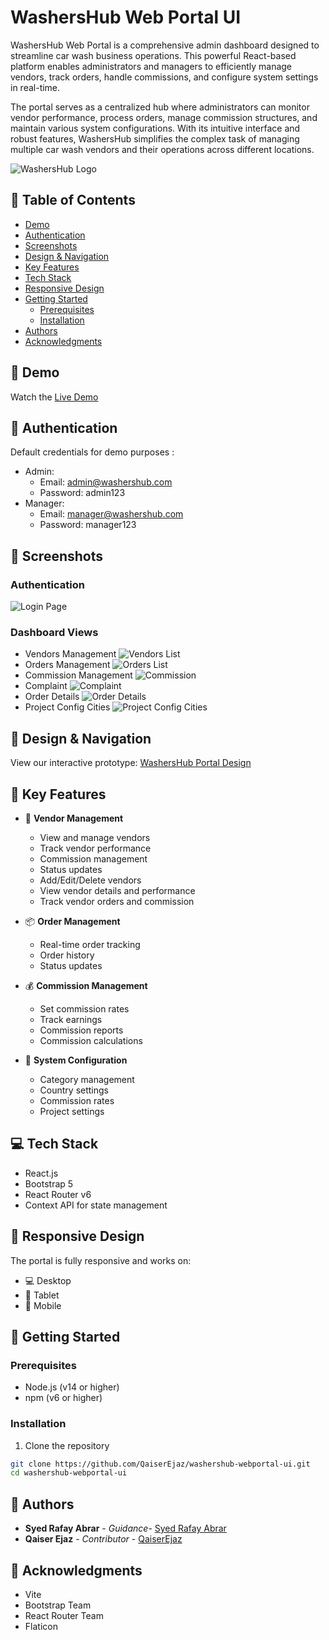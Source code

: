 # WashersHub Web Portal UI

WashersHub Web Portal is a comprehensive admin dashboard designed to streamline car wash business operations. This powerful React-based platform enables administrators and managers to efficiently manage vendors, track orders, handle commissions, and configure system settings in real-time.

The portal serves as a centralized hub where administrators can monitor vendor performance, process orders, manage commission structures, and maintain various system configurations. With its intuitive interface and robust features, WashersHub simplifies the complex task of managing multiple car wash vendors and their operations across different locations.

![WashersHub Logo](public/logo.png)

## 📑 Table of Contents
- [Demo](#-demo)
- [Authentication](#-authentication)
- [Screenshots](#-screenshots)
- [Design & Navigation](#-design--navigation)
- [Key Features](#-key-features)
- [Tech Stack](#-tech-stack)
- [Responsive Design](#-responsive-design)
- [Getting Started](#-getting-started)
  - [Prerequisites](#prerequisites)
  - [Installation](#installation)
- [Authors](#-authors)
- [Acknowledgments](#-acknowledgments)

## 🚀 Demo

Watch the [Live Demo](https://QaiserEjaz.github.io/washershub-web-portal)

## 🔐 Authentication
Default credentials for demo purposes :

- Admin:
  - Email: admin@washershub.com
  - Password: admin123
- Manager:
  - Email: manager@washershub.com
  - Password: manager123

## 📸 Screenshots

### Authentication
![Login Page](docs/images/login.png)

### Dashboard Views
- Vendors Management
  ![Vendors List](docs/images/vendors.png)
- Orders Management
  ![Orders List](docs/images/orders.png)
- Commission Management
  ![Commission](docs/images/commission.png)
- Complaint
  ![Complaint](docs/images/complaint.png)
- Order Details
  ![Order Details](docs/images/order-details.png)
- Project Config Cities
  ![Project Config Cities](docs/images/project-cities.png)

## 🎨 Design & Navigation

View our interactive prototype: [WashersHub Portal Design](https://app.uizard.io/p/e9f41458)

## 🔑 Key Features

- 👥 **Vendor Management**
  - View and manage vendors
  - Track vendor performance
  - Commission management
  - Status updates
  - Add/Edit/Delete vendors
  - View vendor details and performance
  - Track vendor orders and commission

- 📦 **Order Management**
  - Real-time order tracking
  - Order history
  - Status updates
 
- 💰 **Commission Management**
  - Set commission rates
  - Track earnings
  - Commission reports
  - Commission calculations

- 🔧 **System Configuration**
  - Category management
  - Country settings
  - Commission rates
  - Project settings

## 💻 Tech Stack
- React.js
- Bootstrap 5
- React Router v6
- Context API for state management

## 📱 Responsive Design
The portal is fully responsive and works on:

- 💻 Desktop
- 📱 Tablet
- 📱 Mobile

## 🚀 Getting Started

### Prerequisites
- Node.js (v14 or higher)
- npm (v6 or higher)

### Installation

1. Clone the repository
```bash
git clone https://github.com/QaiserEjaz/washershub-webportal-ui.git
cd washershub-webportal-ui
```
## 👥 Authors
- **Syed Rafay Abrar** - *Guidance*- [Syed Rafay Abrar](https://github.com/SyedRafayAbrar)
- **Qaiser Ejaz** - *Contributor* - 
[QaiserEjaz](https://github.com/QaiserEjaz)

## 🙏 Acknowledgments
- Vite
- Bootstrap Team
- React Router Team
- Flaticon